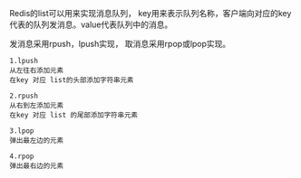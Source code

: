 Redis的list可以用来实现消息队列，
key用来表示队列名称，客户端向对应的key代表的队列发消息。value代表队列中的消息。

发消息采用rpush，lpush实现，
取消息采用rpop或lpop实现。
```
1.lpush
从左往右添加元素
在key 对应 list的头部添加字符串元素

2.rpush
从右到左添加元素
在key 对应 list 的尾部添加字符串元素

3.lpop
弹出最左边的元素

4.rpop
弹出最右边的元素
```
